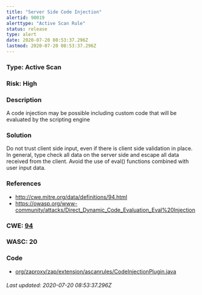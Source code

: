 ```yaml
---
title: "Server Side Code Injection"
alertid: 90019
alerttype: "Active Scan Rule"
status: release
type: alert
date: 2020-07-20 08:53:37.296Z
lastmod: 2020-07-20 08:53:37.296Z
---
```

### Type: Active Scan

### Risk: High

### Description

A code injection may be possible including custom code that will be evaluated by the scripting engine

### Solution

Do not trust client side input, even if there is client side validation in place.
In general, type check all data on the server side and escape all data received from the client.
 Avoid the use of eval() functions combined with user input data.

### References

* http://cwe.mitre.org/data/definitions/94.html
* https://owasp.org/www-community/attacks/Direct_Dynamic_Code_Evaluation_Eval%20Injection

### CWE: [94](https://cwe.mitre.org/data/definitions/94.html)

### WASC:  20

### Code

 * [org/zaproxy/zap/extension/ascanrules/CodeInjectionPlugin.java](https://github.com/zaproxy/zap-extensions/blob/master/addOns/ascanrules/src/main/java/org/zaproxy/zap/extension/ascanrules/CodeInjectionPlugin.java)

###### Last updated: 2020-07-20 08:53:37.296Z

